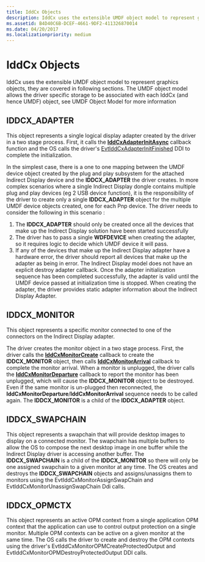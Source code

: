 ```yaml
---
title: IddCx Objects
description: IddCx uses the extensible UMDF object model to represent graphics objects, they are covered in following sections.
ms.assetid: B4D40C6B-DCEF-4661-9DF2-411326870014
ms.date: 04/20/2017
ms.localizationpriority: medium
---
```


# IddCx Objects


IddCx uses the extensible UMDF object model to represent graphics objects, they are covered in following sections. The UMDF object model allows the driver specific storage to be associated with each IddCx (and hence UMDF) object, see UMDF Object Model for more information

## <span id="IDDCX_ADAPTER"></span><span id="iddcx_adapter"></span>IDDCX\_ADAPTER


This object represents a single logical display adapter created by the driver in a two stage process. First, it calls the [**IddCxAdapterInitAsync**](https://docs.microsoft.com/windows-hardware/drivers/ddi/content/iddcx/nf-iddcx-iddcxadapterinitasync) callback function and the OS calls the driver's [EvtIddCxAdapterInitFinished](https://docs.microsoft.com/windows-hardware/drivers/ddi/content/iddcx/nc-iddcx-evt_idd_cx_adapter_init_finished) DDI to complete the initialization.

In the simplest case, there is a one to one mapping between the UMDF device object created by the plug and play subsystem for the attached Indirect Display device and the **IDDCX\_ADAPTER** the driver creates. In more complex scenarios where a single Indirect Display dongle contains multiple plug and play devices (eg 2 USB device function), it is the responsibility of the driver to create only a single **IDDCX\_ADAPTER** object for the multiple UMDF device objects created, one for each Pnp device. The driver needs to consider the following in this scenario :

1. The **IDDCX\_ADAPTER** should only be created once all the devices that make up the Indirect Display solution have been started successfully
2. The driver has to pass a single **WDFDEVICE** when creating the adapter, so it requires logic to decide which UMDF device it will pass.
3. If any of the devices that make up the Indirect Display adapter have a hardware error, the driver should report all devices that make up the adapter as being in error.
The Indirect Display model does not have an explicit destroy adapter callback. Once the adapter initialization sequence has been completed successfully, the adapter is valid until the UMDF device passed at initialization time is stopped. When creating the adapter, the driver provides static adapter information about the Indirect Display Adapter.

## <span id="IDDCX_MONITOR"></span><span id="iddcx_monitor"></span>IDDCX\_MONITOR


This object represents a specific monitor connected to one of the connectors on the Indirect Display adapter.

The driver creates the monitor object in a two stage process. First, the driver calls the [**IddCxMonitorCreate**](https://docs.microsoft.com/windows-hardware/drivers/ddi/content/iddcx/nf-iddcx-iddcxmonitorcreate) callback to create the **IDDCX\_MONITOR** object, then calls [**IddCxMonitorArrival**](https://docs.microsoft.com/windows-hardware/drivers/ddi/content/iddcx/nf-iddcx-iddcxmonitorarrival) callback to complete the monitor arrival. When a monitor is unplugged, the driver calls the [**IddCxMonitorDeparture**](https://docs.microsoft.com/windows-hardware/drivers/ddi/content/iddcx/nf-iddcx-iddcxmonitordeparture) callback to report the monitor has been unplugged, which will cause the **IDDCX\_MONITOR** object to be destroyed. Even if the same monitor is un-plugged then reconnected, the **IddCxMonitorDeparture**/**IddCxMonitorArrival** sequence needs to be called again. The **IDDCX\_MONITOR** is a child of the **IDDCX\_ADAPTER** object.

## <span id="IDDCX_SWAPCHAIN"></span><span id="iddcx_swapchain"></span>IDDCX\_SWAPCHAIN


This object represents a swapchain that will provide desktop images to display on a connected monitor. The swapchain has multiple buffers to allow the OS to compose the next desktop image in one buffer while the Indirect Display driver is accessing another buffer. The **IDDCX\_SWAPCHAIN** is a child of the **IDDCX\_MONITOR** so there will only be one assigned swapchain to a given monitor at any time. The OS creates and destroys the **IDDCX\_SWAPCHAIN** objects and assigns/unassigns them to monitors using the EvtIddCxMonitorAssignSwapChain and EvtIddCxMonitorUnassignSwapChain Ddi calls.

## <span id="IDDCX_OPMCTX"></span><span id="iddcx_opmctx"></span>IDDCX\_OPMCTX


This object represents an active OPM context from a single application OPM context that the application can use to control output protection on a single monitor. Multiple OPM contexts can be active on a given monitor at the same time. The OS calls the driver to create and destroy the OPM contexts using the driver's EvtIddCxMonitorOPMCreateProtectedOutput and EvtIddCxMonitorOPMDestroyProtectedOutput DDI calls.

 

 





